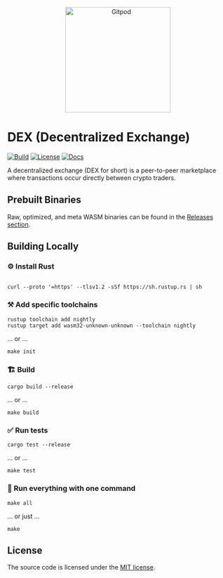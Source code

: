 <p  align="center">
  <a  href="https://gitpod.io/#https://github.com/gear-dapps/dex"  target="_blank">
    <img  src="https://gitpod.io/button/open-in-gitpod.svg"  width="240"  alt="Gitpod">
  </a>
</p>

#  DEX (Decentralized Exchange)

[![Build][build_badge]][build_href]
[![License][lic_badge]][lic_href]
[![Docs][docs_badge]][docs_href]

[build_badge]:  https://github.com/gear-dapps/dex/workflows/Build/badge.svg
[build_href]:  https://github.com/gear-dapps/dex/actions/workflows/build.yml

[lic_badge]:  https://img.shields.io/badge/License-MIT-success
[lic_href]:  https://github.com/gear-dapps/app/blob/master/LICENSE

[docs_badge]: https://img.shields.io/badge/Docs-online-5023dd
[docs_href]: https://dapp.rs/dex

A decentralized exchange (DEX for short) is a peer-to-peer marketplace where transactions occur directly between crypto traders.

##  Prebuilt Binaries

Raw, optimized, and meta WASM binaries can be found in the [Releases section](https://github.com/gear-dapps/dex/releases).

##  Building Locally

###  ⚙️ Install Rust

```shell

curl --proto '=https' --tlsv1.2 -sSf https://sh.rustup.rs | sh

```

###  ⚒️ Add specific toolchains

```shell
rustup toolchain add nightly
rustup target add wasm32-unknown-unknown --toolchain nightly
```

... or ...

```shell
make init
```

###  🏗️ Build

```shell
cargo build --release
```

... or ...

```shell
make build
```

###  ✅ Run tests

```shell
cargo test --release
```

... or ...

```shell
make test
```

###  🚀 Run everything with one command

```shell
make all
```

... or just ...

```shell
make
```

##  License

The source code is licensed under the [MIT license](LICENSE).
